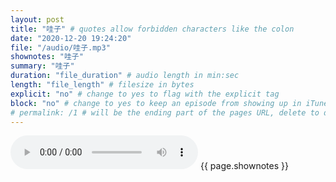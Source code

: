 ```yaml
---
layout: post
title: "哇子" # quotes allow forbidden characters like the colon
date: "2020-12-20 19:24:20"
file: "/audio/哇子.mp3"
shownotes: "哇子"
summary: "哇子"
duration: "file_duration" # audio length in min:sec
length: "file_length" # filesize in bytes
explicit: "no" # change to yes to flag with the explicit tag
block: "no" # change to yes to keep an episode from showing up in iTunes
# permalink: /1 # will be the ending part of the pages URL, delete to default to the title
---
```


<audio controls>
<source src="{{site.url}}{{site.baseurl}}{{ page.file }}" type="audio/x-mp3">
Your browser does not support the audio element.
</audio>
{{ page.shownotes }}
